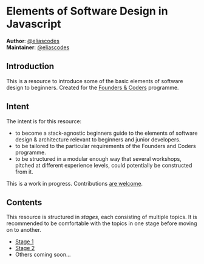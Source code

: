 # Elements of Software Design in Javascript

**Author**: [@eliascodes](https://github.com/eliascodes)  
**Maintainer**: [@eliascodes](https://github.com/eliascodes)

## Introduction
This is a resource to introduce some of the basic elements of software design to beginners. Created for the [Founders & Coders](https://github.com/foundersandcoders) programme.

## Intent
The intent is for this resource:
* to become a stack-agnostic beginners guide to the elements of software design & architecture relevant to beginners and junior developers.
* to be tailored to the particular requirements of the Founders and Coders programme.
* to be structured in a modular enough way that several workshops, pitched at different experience levels, could potentially be constructed from it.

This is a work in progress. Contributions [are welcome](./CONTRIBUTING.md).

## Contents
This resource is structured in _stages_, each consisting of multiple topics. It is recommended to be comfortable with the topics in one stage before moving on to another.

* [Stage 1](./stage-1)
* [Stage 2](./stage-2)
* Others coming soon...
